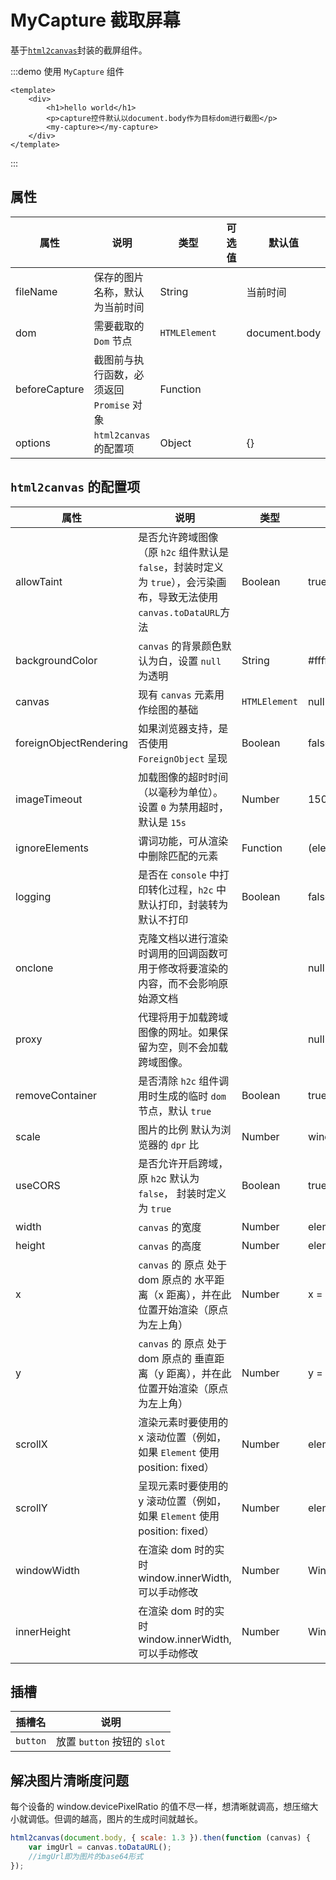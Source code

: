 # MyCapture 截取屏幕

基于[`html2canvas`](http://html2canvas.hertzen.com/)封装的截屏组件。

:::demo 使用 `MyCapture` 组件

```vue
<template>
    <div>
        <h1>hello world</h1>
        <p>capture控件默认以document.body作为目标dom进行截图</p>
        <my-capture></my-capture>
    </div>
</template>
```

:::

## 属性

| 属性          | 说明                                      | 类型          | 可选值 | 默认值        |
| ------------- | ----------------------------------------- | ------------- | ------ | ------------- |
| fileName      | 保存的图片名称，默认为当前时间            | String        |        | 当前时间      |
| dom           | 需要截取的 `Dom` 节点                     | `HTMLElement` |        | document.body |
| beforeCapture | 截图前与执行函数，必须返回 `Promise` 对象 | Function      |        |               |
| options       | `html2canvas` 的配置项                    | Object        |        | {}            |

## `html2canvas` 的配置项

| 属性                   | 说明                                                                                                                 | 类型          | 默认值                  |
| ---------------------- | -------------------------------------------------------------------------------------------------------------------- | ------------- | ----------------------- |
| allowTaint             | 是否允许跨域图像（原 `h2c` 组件默认是 `false`，封装时定义为 `true`），会污染画布，导致无法使用`canvas.toDataURL`方法 | Boolean       | true                    |
| backgroundColor        | `canvas` 的背景颜色默认为白，设置 `null` 为透明                                                                      | String        | #fffff                  |
| canvas                 | 现有 `canvas` 元素用作绘图的基础                                                                                     | `HTMLElement` | null                    |
| foreignObjectRendering | 如果浏览器支持，是否使用 `ForeignObject` 呈现                                                                        | Boolean       | false                   |
| imageTimeout           | 加载图像的超时时间（以毫秒为单位）。设置 `0` 为禁用超时，默认是 `15s`                                                | Number        | 15000                   |
| ignoreElements         | 谓词功能，可从渲染中删除匹配的元素                                                                                   | Function      | (element) => false      |
| logging                | 是否在 `console` 中打印转化过程，`h2c` 中默认打印，封装转为默认不打印                                                | Boolean       | false                   |
| onclone                | 克隆文档以进行渲染时调用的回调函数可用于修改将要渲染的内容，而不会影响原始源文档                                     |               | null                    |
| proxy                  | 代理将用于加载跨域图像的网址。如果保留为空，则不会加载跨域图像。                                                     |               | null                    |
| removeContainer        | 是否清除 `h2c` 组件调用时生成的临时 `dom` 节点，默认 `true`                                                          | Boolean       | true                    |
| scale                  | 图片的比例 默认为浏览器的 `dpr` 比                                                                                   | Number        | window.devicePixelRatio |
| useCORS                | 是否允许开启跨域，原 `h2`c 默认为 `false`， 封装时定义为 `true`                                                      | Boolean       | true                    |
| width                  | `canvas` 的宽度                                                                                                      | Number        | element.width           |
| height                 | `canvas` 的高度                                                                                                      | Number        | element.height          |
| x                      | `canvas` 的 原点 处于 dom 原点的 水平距离（x 距离），并在此位置开始渲染（原点为左上角）                              | Number        | x = ele.x-offset        |
| y                      | `canvas` 的 原点 处于 dom 原点的 垂直距离（y 距离），并在此位置开始渲染（原点为左上角）                              | Number        | y = ele.y-offset        |
| scrollX                | 渲染元素时要使用的 x 滚动位置（例如，如果 `Element` 使用 position: fixed）                                           | Number        | element.scrollX         |
| scrollY                | 呈现元素时要使用的 y 滚动位置（例如，如果 `Element` 使用 position: fixed）                                           | Number        | element.scrollY         |
| windowWidth            | 在渲染 dom 时的实时 window.innerWidth, 可以手动修改                                                                  | Number        | Window.innerWidth       |
| innerHeight            | 在渲染 dom 时的实时 window.innerWidth, 可以手动修改                                                                  | Number        | Window.innerHeight      |

## 插槽

| 插槽名   | 说明                        |
| -------- | --------------------------- |
| `button` | 放置 `button` 按钮的 `slot` |

## 解决图片清晰度问题

每个设备的 window.devicePixelRatio 的值不尽一样，想清晰就调高，想压缩大小就调低。但调的越高，图片的生成时间就越长。

```js
html2canvas(document.body, { scale: 1.3 }).then(function (canvas) {
    var imgUrl = canvas.toDataURL();
    //imgUrl即为图片的base64形式
});
```
